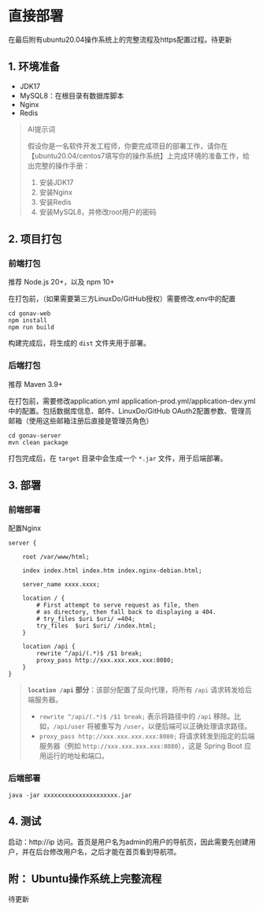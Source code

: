 # 直接部署

在最后附有ubuntu20.04操作系统上的完整流程及https配置过程。待更新

## 1. 环境准备

- JDK17
- MySQL8：在根目录有数据库脚本
- Nginx
- Redis



> AI提示词
>
> 假设你是一名软件开发工程师，你要完成项目的部署工作，请你在【ubuntu20.04/centos7填写你的操作系统】上完成环境的准备工作，给出完整的操作手册：
>
> 1. 安装JDK17
> 2. 安装Nginx
> 3. 安装Redis
> 4. 安装MySQL8，并修改root用户的密码



## 2. 项目打包

### 前端打包

推荐 Node.js 20+，以及 npm 10+  

在打包前，（如果需要第三方LinuxDo/GitHub授权）需要修改.env中的配置

```
cd gonav-web
npm install
npm run build
```

构建完成后，将生成的 `dist` 文件夹用于部署。

### 后端打包

推荐 Maven 3.9+

在打包前，需要修改application.yml application-prod.yml/application-dev.yml中的配置。包括数据库信息、邮件、LinuxDo/GitHub OAuth2配置参数、管理员邮箱（使用这些邮箱注册后直接是管理员角色）

```
cd gonav-server
mvn clean package
```

打包完成后，在 `target` 目录中会生成一个 `*.jar` 文件，用于后端部署。



## 3. 部署

### 前端部署

配置Nginx

```
server {

	root /var/www/html;

	index index.html index.htm index.nginx-debian.html;

	server_name xxxx.xxxx;

	location / {
		# First attempt to serve request as file, then
		# as directory, then fall back to displaying a 404.
		# try_files $uri $uri/ =404;
		try_files  $uri $uri/ /index.html;
	}

	location /api {
	    rewrite ^/api/(.*)$ /$1 break;
	    proxy_pass http://xxx.xxx.xxx.xxx:8080;
	}
}
```

> **`location /api` 部分**：该部分配置了反向代理，将所有 `/api` 请求转发给后端服务器。
>
> - `rewrite ^/api/(.*)$ /$1 break;` 表示将路径中的 `/api` 移除。比如，`/api/user` 将被重写为 `/user`，以便后端可以正确处理请求路径。
> - `proxy_pass http://xxx.xxx.xxx.xxx:8080;` 将请求转发到指定的后端服务器（例如 `http://xxx.xxx.xxx.xxx:8080`），这是 Spring Boot 应用运行的地址和端口。

### 后端部署

```
java -jar xxxxxxxxxxxxxxxxxxxxx.jar
```



## 4. 测试

启动：http://ip 访问。首页是用户名为admin的用户的导航页，因此需要先创建用户，并在后台修改用户名，之后才能在首页看到导航项。



## 附： Ubuntu操作系统上完整流程

待更新

